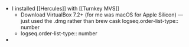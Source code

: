 - I installed [[Hercules]] with [[Turnkey MVS]]
	- Download VirtualBox 7.2+ (for me was macOS for Apple Silicon) — just used the .dmg rather than brew cask
	  logseq.order-list-type:: number
	- logseq.order-list-type:: number
-